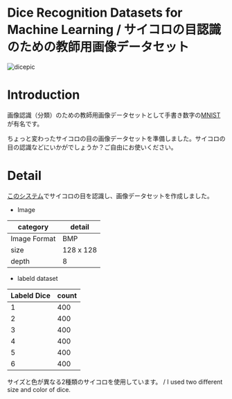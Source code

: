 # Dice Recognition Datasets for Machine Learning / サイコロの目認識のための教師用画像データセット

![dicepic](https://raw.githubusercontent.com/tomitomi3/DiceRecognitionDatasetForML/master/_img/pic_dice.jpg)

# Introduction
画像認識（分類）のための教師用画像データセットとして手書き数字の[MNIST](https://en.wikipedia.org/wiki/MNIST_database)が有名です。

ちょっと変わったサイコロの目の画像データセットを準備しました。サイコロの目の認識などにいかがでしょうか？ご自由にお使いください。

# Detail

[このシステム](https://github.com/tomitomi3/DiceRecognizeSystem)でサイコロの目を認識し、画像データセットを作成しました。

* Image

| category | detail |
----|---- 
| Image Format | BMP |
| size | 128 x 128 |
| depth | 8 |

* labeld dataset

| Labeld Dice | count |
----|---- 
| 1 | 400 |
| 2 | 400 |
| 3 | 400 |
| 4 | 400 |
| 5 | 400 |
| 6 | 400 |

サイズと色が異なる2種類のサイコロを使用しています。 / I used two different size and color of dice.
